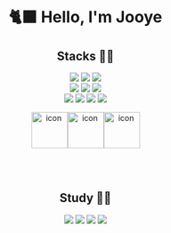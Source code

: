 <div align="center">
<h1>🐈‍⬛ Hello, I'm Jooye</h1>
</div>

<div align="center">
<h2>Stacks 👩‍💻</h2>
	<img src="https://img.shields.io/badge/HTML5-E34F26?style=flat&logo=HTML5&logoColor=white" />
	<img src="https://img.shields.io/badge/CSS3-1572B6?style=flat&logo=CSS3&logoColor=white" />
    <img src="https://img.shields.io/badge/JavaScript-F7DF1E?style=flat&logo=JavaScript&logoColor=white" />
	<br />
    <img src="https://img.shields.io/badge/React-61DAFB?style=flat&logo=React&logoColor=white" />
        <img src="https://img.shields.io/badge/Recoil-3578E5?style=flat&logo=Recoil&logoColor=white" />
    <img src="https://img.shields.io/badge/Tailwind CSS-06B6D4?style=flat&logo=TailwindCSS&logoColor=white" />
	<br />
    <img src="https://img.shields.io/badge/Styled components-DB7093?style=flat&logo=Styled-components&logoColor=white" />
    <img src="https://img.shields.io/badge/Git-F05032?style=flat&logo=Git&logoColor=white" />
    <img src="https://img.shields.io/badge/Firebase-FFCA28?style=flat&logo=Firebase&logoColor=white" />
    <img src="https://img.shields.io/badge/MySQL-4479A1?style=flat&logo=MySQL&logoColor=white" />

 <br>

<img src="https://techstack-generator.vercel.app/js-icon.svg" alt="icon" width="65" height="65" /><img src="https://techstack-generator.vercel.app/ts-icon.svg" alt="icon" width="65" height="65" /><img src="https://techstack-generator.vercel.app/react-icon.svg" alt="icon" width="65" height="65" />

<br>
</div><br>
<div align="center">
<h2>Study 👩‍🎓</h2>
    <img src="https://img.shields.io/badge/Typescript-3178C6?style=flat&logo=Typescript&logoColor=white" />
    <img src="https://img.shields.io/badge/Sass-CC6699?style=flat&logo=Sass&logoColor=white" />
     <img src="https://img.shields.io/badge/Next-000000?style=flat&logo=Next.js&logoColor=white" />
      <img src="https://img.shields.io/badge/Redux-764ABC?style=flat&logo=Redux&logoColor=white" />

</div><br>

